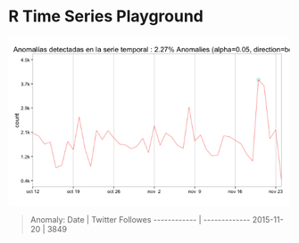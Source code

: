 # R Time Series Playground
![Time Series Anomaly Highlighted](https://raw.githubusercontent.com/joseramoncajide/R-Projects/master/TimeSeries/_images/TS_Analysis.png)
> Anomaly:
Date | Twitter Followes
------------ | -------------
2015-11-20 | 3849
